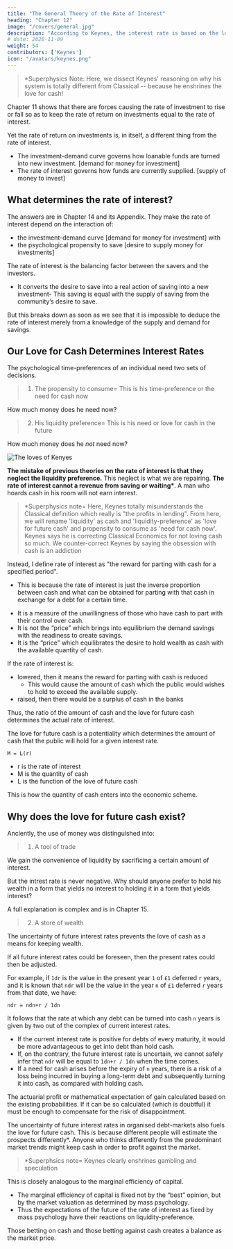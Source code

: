```yaml
---
title: "The General Theory of the Rate of Interest"
heading: "Chapter 12"
image: "/covers/general.jpg"
description: "According to Keynes, the interest rate is based on the love for cash"
# date: 2020-11-09
weight: 54
contributors: ['Keynes']
icon: "/avatars/keynes.png"
---
```



> *Superphysics Note: Here, we dissect Keynes' reasoning on why his system is totally different from Classical -- because he enshrines the love for cash!



<!-- Thus the rate of interest at any time is the reward for parting with liquidity. -->

Chapter 11 shows that there are forces causing the rate of investment to rise or fall so as to keep the rate of return on investments equal to the rate of interest.

Yet the rate of return on investments is, in itself, a different thing from the rate of interest.
- The investment-demand curve governs how loanable funds are turned into new investment. [demand for money for investment]
- The rate of interest governs how funds are currently supplied. [supply of money to invest]


## What determines the rate of interest?

The answers are in Chapter 14 and its Appendix. They make the rate of interest depend on the interaction of:
- the investment-demand curve [demand for money for investment] with 
- the psychological propensity to save [desire to supply money for investments]

The rate of interest is the balancing factor between the savers and the investors. 
- It converts the desire to save into a real action of saving into a new investment<!--  at a given rate of interest, -->- This saving is equal with the supply of saving <!-- which results at that rate of interest --> from the community’s desire <!--  psychological propensity --> to save.

But this breaks down as soon as we see that it is impossible to deduce the rate of interest merely from a knowledge of the supply and demand for savings.

<!-- ### What, then, is our own answer to this question? -->

<!-- ### 2= The Love for Cash -->

## Our Love for Cash Determines Interest Rates

The psychological time-preferences of an individual need two sets of decisions.

> 1. The propensity to consume= This is his time-preference or the need for cash now

How much money does he need now?

<!-- This determines for each individual how much of his income he will consume and save. -->


> 2. His liquidity preference= This is his need or love for cash in the future

How much money does he *not* need now? 

![The loves of Kenyes](/graphics/keynesloves.png)

<!-- How long does he intend to have his money savings and not spend it? -->

**The mistake of previous theories on the rate of interest is that they neglect the liquidity preference.** This neglect is what we are repairing. <b>The rate of interest cannot a revenue from saving or waiting*</b><!-- for return to saving or waiting as such -->. A man who hoards cash in his room will not earn interest. 


> *Superphysics note= Here, Keynes totally misunderstands the Classical definition which really is "the profits in lending". From here, we will rename 'liquidity' as cash and 'liquidity-preference' as 'love for future cash' and propensity to consume as 'need for cash now'. Keynes says he is correcting Classical Economics for not loving cash so much. We counter-correct Keynes by saying the obsession with cash is an addiction 


<!-- If a man hoards his savings in cash, he earns no interest, though he saves just as much as before. -->


Instead, I define rate of interest as "the reward for parting with cash <!-- liquidity --> for a specified period".
- This is because the rate of interest is just the inverse proportion between cash and what can be obtained for parting with that cash in exchange for a debt<!-- [1] --> for a certain time.<!-- [2] -->
<!-- Thus the rate of interest at any time is the reward for parting with liquidity. -->
- It is a measure of the unwillingness of those who have cash to part with their control over cash.
- It is not the “price” which brings into equilibrium the demand savings with the readiness to create savings.
- It is the “price” which equilibrates the desire to hold wealth as cash with the available quantity of cash.

If the rate of interest is:
- lowered, then it means the reward for parting with cash is reduced
  - This would cause the amount of cash which the public would wishes to hold to exceed the available supply.
- raised, then there would be a surplus of cash in the banks

Thus, the ratio of the amount of cash and the <!-- liquidity-preference --> love for future cash determines the actual rate of interest.

The love for future cash <!-- Liquidity-preference --> is a potentiality which determines the amount of cash that the public will hold for a given interest rate. 

`M = L(r)`

- r is the rate of interest
- M is the quantity of cash
- L is the function of the love of future cash 

This is how the quantity of cash enters into the economic scheme.


## Why does the love for future cash exist?

Anciently, the use of money was distinguished into:

> 1. A tool of trade

We gain the convenience of liquidity by sacrificing a certain amount of interest.

But the intrest rate is never negative. Why should anyone prefer to hold his wealth in a form that yields no interest to holding it in a form that yields interest?

A full explanation is complex and is in Chapter 15.


> 2. A store of wealth

<!-- There is, however, a necessary condition failing which the existence of a liquidity-preference for money as a means of holding wealth could not exist. -->

The uncertainty of future interest rates prevents the love of cash as a means for keeping wealth. 

If all future interest rates could be foreseen, then the present rates could then be adjusted.

<!--  all future interest rates could be inferred from the present interest rates for debts of different maturities.
- the present rates could then be adjusted to the knowledge of the future rates. -->

For example, if `1dr` is the value in the present year `1` of `£1` deferred `r` years, and it is known that `ndr` will be the value in the year `n` of `£1` deferred `r` years from that date, we have:

`ndr = ndn+r / 1dn`

It follows that the rate at which any debt can be turned into cash `n` years is given by two out of the complex of current interest rates.

- If the current interest rate is positive for debts of every maturity, it would be more advantageous to get into debt than hold cash.
- If, on the contrary, the future interest rate is uncertain, we cannot safely infer that `ndr` will be equal to `1dn+r / 1dn` when the time comes.
- If a need for cash arises before the expiry of `n` years, there is a risk of a loss being incurred in buying a long-term debt and subsequently turning it into cash, as compared with holding cash.

The actuarial profit or mathematical expectation of gain calculated based on the existing probabilities. If it can be so calculated (which is doubtful) it must be enough to compensate for the risk of disappointment.

The uncertainty of future interest rates in organised debt-markets also fuels the love for future cash. This is because different people will estimate the prospects differently*. Anyone who thinks differently from the predominant market trends might keep cash in order to profit against the market. <!-- If he is right, from its turning out in due course that the 1dr’s were in a mistaken relationship to one another.[3] -->



> *Superphsics note= Keynes clearly enshrines gambling and speculation


This is closely analogous to <!-- what we have already discussed at some length in connection with --> the marginal efficiency of capital.
- The marginal efficiency of capital is fixed not by the “best” opinion, but by the market valuation as determined by mass psychology.
- Thus the expectations of the future of the rate of interest as fixed by mass psychology have their reactions on liquidity-preference.

Those betting on cash and those betting against cash creates a balance as the market price.

